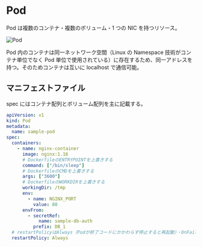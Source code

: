 # Pod

Pod は複数のコンテナ・複数のボリューム・1 つの NIC を持つリソース。

![Pod](../../image/Pod.png)

Pod 内のコンテナは同一ネットワーク空間（Linux の Namespace 技術がコンテナ単位でなく Pod 単位で使用されている）に存在するため、同一アドレスを持つ。そのためコンテナは互いに localhost で通信可能。

## マニフェストファイル

spec にはコンテナ配列とボリューム配列を主に記載する。

```sample-pod.yaml
apiVersion: v1
kind: Pod
metadata:
  name: sample-pod
spec:
  containers:
    - name: nginx-container
      image: nginx:1.16
      # DockerfileのENTRYPOINTを上書きする
      command: ["/bin/sleep"]
      # DockerfileのCMDを上書きする
      args: ["3600"]
      # DockerfileのWORKDIRを上書きする
      workingDir: /tmp
      env:
        - name: NGINX_PORT
          value: 80
      envFrom:
        - secretRef:
            name: sample-db-auth
          prefix: DB_1
  # restartPolicyはAlways（Podが終了コードにかかわらず停止すると再起動）・OnFailure（Podが終了コード0以外で終了すると再起動）・Never（Podが停止しても再起動しない）から選択
  restartPolicy: Always
```
